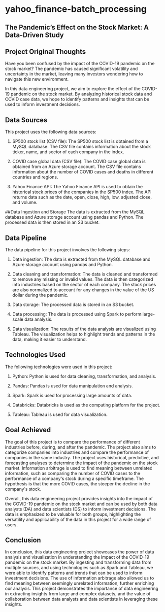 # yahoo_finance-batch_processing

## The Pandemic’s Effect on the Stock Market: A Data-Driven Study

## Project Original Thoughts
Have you been confused by the impact of the COVID-19 pandemic on the stock market? The pandemic has caused significant volatility and uncertainty in the market, leaving many investors wondering how to navigate this new environment.

In this data engineering project, we aim to explore the effect of the COVID-19 pandemic on the stock market. By analyzing historical stock data and COVID case data, we hope to identify patterns and insights that can be used to inform investment decisions.

## Data Sources
This project uses the following data sources:

1. SP500 stock list (CSV file): The SP500 stock list is obtained from a MySQL database. The CSV file contains information about the stock ticker, name, and sector of each company in the index.

2. COVID case global data (CSV file): The COVID case global data is obtained from an Azure storage account. The CSV file contains information about the number of COVID cases and deaths in different countries and regions.

3. Yahoo Finance API: The Yahoo Finance API is used to obtain the historical stock prices of the companies in the SP500 index. The API returns data such as the date, open, close, high, low, adjusted close, and volume.

##Data Ingestion and Storage
The data is extracted from the MySQL database and Azure storage account using pandas and Python. The processed data is then stored in an S3 bucket.

## Data Pipeline
The data pipeline for this project involves the following steps:

1. Data ingestion: The data is extracted from the MySQL database and Azure storage account using pandas and Python.

2. Data cleaning and transformation: The data is cleaned and transformed to remove any missing or invalid values. The data is then categorized into industries based on the sector of each company. The stock prices are also normalized to account for any changes in the value of the US dollar during the pandemic.

3. Data storage: The processed data is stored in an S3 bucket.

4. Data processing: The data is processed using Spark to perform large-scale data analysis.

5. Data visualization: The results of the data analysis are visualized using Tableau. The visualization helps to highlight trends and patterns in the data, making it easier to understand.

## Technologies Used
The following technologies were used in this project:

1. Python: Python is used for data cleaning, transformation, and analysis.

2. Pandas: Pandas is used for data manipulation and analysis.

3. Spark: Spark is used for processing large amounts of data.

4. Databricks: Databricks is used as the computing platform for the project.

5. Tableau: Tableau is used for data visualization.

## Goal Achieved

The goal of this project is to compare the performance of different industries before, during, and after the pandemic. The project also aims to categorize companies into industries and compare the performance of companies in the same industry. The project uses historical, predictive, and forecasting analyses to determine the impact of the pandemic on the stock market. Information arbitrage is used to find meaning between unrelated information, such as comparing the number of COVID cases to the performance of a company's stock during a specific timeframe. The hypothesis is that the more COVID cases, the steeper the decline in the company's stock.

Overall, this data engineering project provides insights into the impact of the COVID-19 pandemic on the stock market and can be used by both data analysts (DA) and data scientists (DS) to inform investment decisions. The data is emphasized to be valuable for both groups, highlighting the versatility and applicability of the data in this project for a wide range of users.

## Conclusion
In conclusion, this data engineering project showcases the power of data analysis and visualization in understanding the impact of the COVID-19 pandemic on the stock market. By ingesting and transforming data from multiple sources, and using technologies such as Spark and Tableau, we were able to identify patterns and trends that can be used to inform investment decisions. The use of information arbitrage also allowed us to find meaning between seemingly unrelated information, further enriching our analysis. This project demonstrates the importance of data engineering in extracting insights from large and complex datasets, and the value of collaboration between data analysts and data scientists in leveraging these insights.
